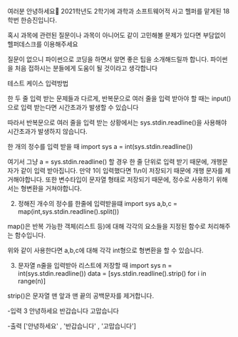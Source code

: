 여러분 안녕하세요:slightly_smiling_face:
2021학년도 2학기에 과학과 소프트웨어적 사고 헬퍼를 맡게된 18학번 한승진입니다.

혹시 과목에 관련된 질문이나 과목이 아니어도 같이 고민해볼 문제가 있다면 부담없이 헬퍼데스크를 이용해주세요

질문이 없으니 파이썬으로 코딩을 하면서 알면 좋은 팁을 소개해드릴까 합니다. 파이썬을 처음 접하시는 분들에게 도움이 될 것이라고 생각합니다

테스트 케이스 입력방법

한 두 줄 입력 받는 문제들과 다르게, 반복문으로 여러 줄을 입력 받아야 할 때는 input() 으로 입력 받는다면 시간초과가 발생할 수 있습니다

따라서 반복문으로 여러 줄을 입력 받는 상황에서는 sys.stdin.readline()을 사용해야 시간초과가 발생하지
않습니다.

한 개의 정수를 입력 받을 때
import sys
a = int(sys.stdin.readline())

여기서 그냥 a = sys.stdin.readline() 할 경우 한 줄 단위로 입력 받기 때문에, 개행문자가 같이 입력 받아집니다. 만약 1이 입력했다면 1\n이 저장되기 때문에 개행 문자를 제거해야합니다. 또한 변수타입이 문자열 형태로 저장되기 때문에, 정수로 사용하기 위해서는 형변환을 거쳐야합니다.


2. 정해진 개수의 정수를 한줄에 입력받을떄
import sys
a,b,c = map(int,sys.stdin.readline().split())

map()은 반복 가능한 객체(리스트 등)에 대해 각각의 요소들을 지정된 함수로 처리해주는 함수입니다.

위와 같이 사용한다면 a,b,c에 대해 각각 int형으로 형변환을 할 수 있습니다.

3. 문자열 n줄을 입력받아 리스트에 저장할 때
import sys
n = int(sys.stdin.readline())
data = [sys.stdin.readline().strip() for i in range(n)]

strip()은 문자열 맨 앞과 맨 끝의 공백문자를 제거합니다.

-입력
3
안녕하세요
반갑습니다
고맙습니다

-출력
['안녕하세요' , '반갑습니다' , '고맙습니다']
